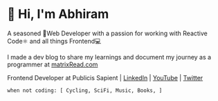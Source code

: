# 👋 Hi, I'm Abhiram

A seasoned 🚀Web Developer with a passion for working with Reactive Code⚛️ and all things Frontend💻

I made a dev blog to share my learnings and document my journey as a programmer at [matrixRead.com](https://matrixread.com/)

Frontend Developer at Publicis Sapient | [LinkedIn](https://linkedin.com/in/abhiramready/) |  [YouTube](https://www.youtube.com/channel/UCsaSDDD5F1F774wzpSl0oDQ) | [Twitter](https://twitter.com/abhiramready)

```
when not coding: [ Cycling, SciFi, Music, Books, ]
```
